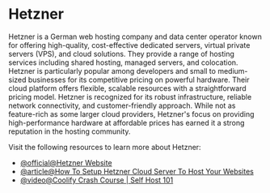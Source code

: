 # Hetzner

Hetzner is a German web hosting company and data center operator known for offering high-quality, cost-effective dedicated servers, virtual private servers (VPS), and cloud solutions. They provide a range of hosting services including shared hosting, managed servers, and colocation. Hetzner is particularly popular among developers and small to medium-sized businesses for its competitive pricing on powerful hardware. Their cloud platform offers flexible, scalable resources with a straightforward pricing model. Hetzner is recognized for its robust infrastructure, reliable network connectivity, and customer-friendly approach. While not as feature-rich as some larger cloud providers, Hetzner's focus on providing high-performance hardware at affordable prices has earned it a strong reputation in the hosting community.

Visit the following resources to learn more about Hetzner:

- [@official@Hetzner Website](https://www.hetzner.com/)
- [@article@How To Setup Hetzner Cloud Server To Host Your Websites](https://runcloud.io/blog/hetzner)
- [@video@Coolify Crash Course | Self Host 101](https://www.youtube.com/watch?v=taJlPG82Ucw)
